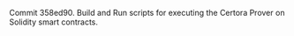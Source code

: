 Commit 358ed90.                    Build and Run scripts for executing the Certora Prover on Solidity smart contracts.